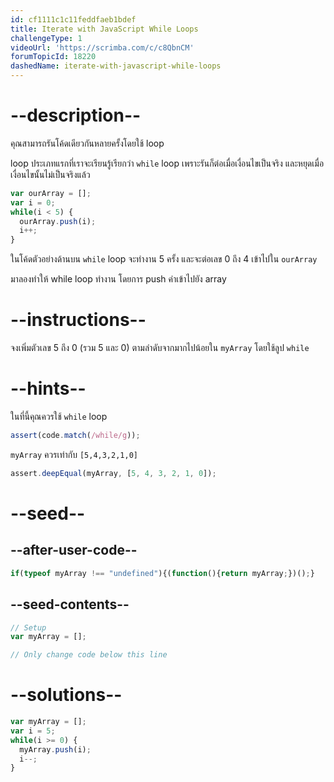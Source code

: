 ```yaml
---
id: cf1111c1c11feddfaeb1bdef
title: Iterate with JavaScript While Loops
challengeType: 1
videoUrl: 'https://scrimba.com/c/c8QbnCM'
forumTopicId: 18220
dashedName: iterate-with-javascript-while-loops
---
```


# --description--

คุณสามารถรันโค้ดเดียวกันหลายครั้งโดยใช้ loop

loop ประเภทแรกที่เราจะเรียนรู้เรียกว่า `while` loop เพราะรันก็ต่อเมื่อเงื่อนไขเป็นจริง และหยุดเมื่อเงื่อนไขนั้นไม่เป็นจริงแล้ว

```js
var ourArray = [];
var i = 0;
while(i < 5) {
  ourArray.push(i);
  i++;
}
```

ในโค้ดตัวอย่างด้านบน `while` loop จะทำงาน 5 ครั้ง และจะต่อเลข 0 ถึง 4 เข้าไปใน `ourArray`

มาลองทำให้ while loop ทำงาน โดยการ push ค่าเข้าไปยัง array


# --instructions--


จงเพิ่มตัวเลข 5 ถึง 0 (รวม 5 และ 0) ตามลำดับจากมากไปน้อยใน `myArray` โดยใช้ลูป `while`

# --hints--

ในที่นี้คุณควรใช้ `while` loop 

```js
assert(code.match(/while/g));
```

`myArray` ควรเท่ากับ `[5,4,3,2,1,0]`

```js
assert.deepEqual(myArray, [5, 4, 3, 2, 1, 0]);
```

# --seed--

## --after-user-code--

```js
if(typeof myArray !== "undefined"){(function(){return myArray;})();}
```

## --seed-contents--

```js
// Setup
var myArray = [];

// Only change code below this line
```

# --solutions--

```js
var myArray = [];
var i = 5;
while(i >= 0) {
  myArray.push(i);
  i--;
}
```
